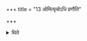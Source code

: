 +++
title = "13 ओमित्यृचोऽधि प्रणौति"

+++

<details><summary>थिते</summary>

ओमित्यृचोऽधि प्रणौति १३
</details>

